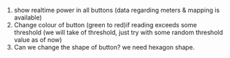 1. show realtime power in all buttons (data regarding meters & mapping is available)
2. Change colour of button (green to red)if reading exceeds some threshold (we will take of threshold, just try with some random threshold value as of now)
3. Can we change the shape of button? we need hexagon shape.
